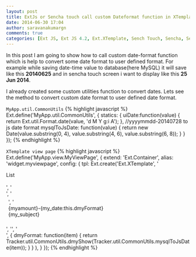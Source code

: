```yaml
---
layout: post
title: ExtJs or Sencha touch call custom Dateformat function in XTemplate
date: 2014-06-30 17:04
author: saravanakumargn
comments: true
categories: [Ext JS, Ext JS 4.2, Ext.XTemplate, Sench Touch, Sencha, Sencha Touch, Sencha Touch 2.3, Template, tpl]
---
```


In this post I am going to show how to call custom date-format function which is help to convert some date format to user defined format. For example while saving date-time value to database(here MySQL) it will save like this <strong>20140625</strong> and in sencha touch screen i want to display like this <strong>25 Jun 2014</strong>.

I already created some custom utilities function to convert dates. Lets see the method to convert custom date format to user defined date format.

`MyApp.util.CommonUtils`
{% highlight javascript %}
Ext.define('MyApp.util.CommonUtils', {
    statics: {
        uiDate:function(value) {
            return Ext.util.Format.date(value, 'd M Y g:i A');
        },
        //yyyymmdd-20140728 to js date format
        mysqlToJsDate: function(value) {
            return new Date(value.substring(0, 4), value.substring(4, 6), value.substring(6, 8));
        }
    }
});
{% endhighlight %}

`XTemplate view page`
{% highlight javascript %}
Ext.define('MyApp.view.MyViewPage', {
    extend: 'Ext.Container',
    alias: 'widget.myviewpage',
    config: {
        tpl: Ext.create('Ext.XTemplate',
                '</br><div class="text-center">List</div></br>',
                '<div class="container">',
                '<tpl for="."><div style="padding: 6px;">',
                '<div class="alignleft">{myamount}-{my_date:this.dmyFormat}</div><div class="alignright">{my_subject}</div></div></br>',
                '</tpl>',
                '</div>',
                {
                    dmyFormat: function(item) {
                        return Tracker.util.CommonUtils.dmyShow(Tracker.util.CommonUtils.mysqlToJsDate(item));
                    }
                }
        ),
    }
});
{% endhighlight %}

